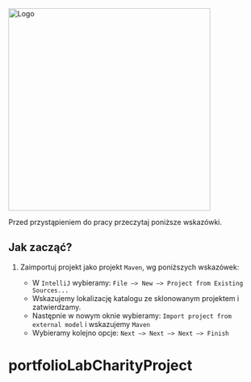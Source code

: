 <img alt="Logo" src="http://coderslab.pl/svg/logo-coderslab.svg" width="400">


Przed przystąpieniem do pracy  przeczytaj poniższe wskazówki.
## Jak zacząć?

1. Zaimportuj projekt jako projekt `Maven`, wg poniższych wskazówek:

	* W `IntelliJ` wybieramy: `File –> New –> Project from Existing Sources...`
	* Wskazujemy lokalizację katalogu ze sklonowanym projektem i zatwierdzamy.
	* Następnie w nowym oknie wybieramy: `Import project from external model` i wskazujemy `Maven`
	* Wybieramy kolejno opcje: `Next –> Next –> Next –> Finish`
# portfolioLabCharityProject
